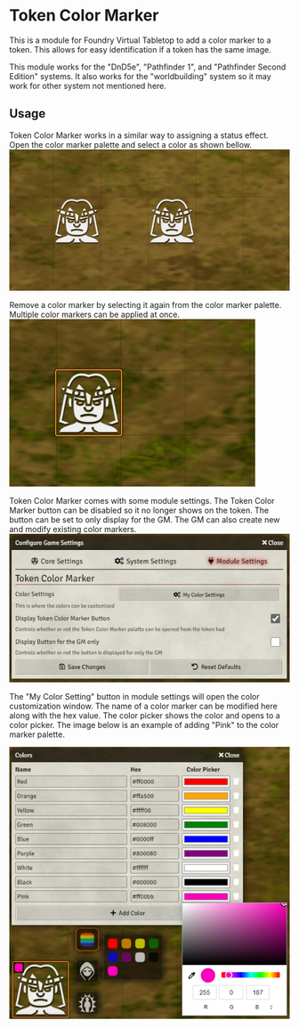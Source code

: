 # Token Color Marker
This is a module for Foundry Virtual Tabletop to add a color marker to a token. This allows for easy identification if a token has the same image.

This module works for the "DnD5e", "Pathfinder 1", and "Pathfinder Second Edition" systems. It also works for the "worldbuilding" system so it may work for other system not mentioned here.

## Usage
Token Color Marker works in a similar  way to assigning a status effect. Open the color marker palette and select a color as shown bellow.
![Token Color Marker](README-img/AddColorMarker.gif)

Remove a color marker by selecting it again from the color marker palette. Multiple color markers can be applied at once. 
![Token Color Marker](README-img/MultipleRemove.gif)

Token Color Marker comes with some module settings. The Token Color Marker button can be disabled so it no longer shows on the token. The button can be set to only display for the GM. The GM can also create new and modify existing color markers.
![Token Color Marker](README-img/ModuleSettings.jpg)

The "My Color Setting" button in module settings will open the color customization window. The name of a color marker can be modified here along with the hex value. The color picker shows the color and opens to a color picker. The image below is an example of adding "Pink" to the color marker palette.

![Token Color Marker](README-img/CustomColors.jpg)
